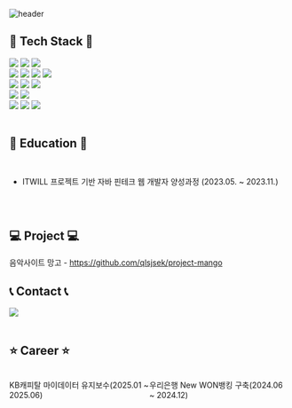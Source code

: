 ​![header](https://capsule-render.vercel.app/api?type=wave&color=gradient&height=300&section=header&text=Welcome+to+seung-gyu's+GitHub!👋&fontSize=50)
<br>

## 🔨 Tech Stack 🔨 
<div style="display:flex; flex-direction:column; align-items:flex-start;">
 <!--  Tech Stack -->
    <div>
        <img src="https://img.shields.io/badge/Java-007396?style=for-the-badge&logo=Java&logoColor=white">
        <img src="https://img.shields.io/badge/Spring-6DB33F?style=for-the-badge&logo=Spring&logoColor=white"> 
        <img src="https://img.shields.io/badge/Spring Boot-6DB33F?style=for-the-badge&logo=spring boot&logoColor=white"> 
    </div>
    <div>
        <img src="https://img.shields.io/badge/html5-E34F26?style=for-the-badge&logo=html5&logoColor=white"> 
        <img src="https://img.shields.io/badge/css-1572B6?style=for-the-badge&logo=css3&logoColor=white"> 
        <img src="https://img.shields.io/badge/javascript-F7DF1E?style=for-the-badge&logo=javascript&logoColor=black"> 
        <img src="https://img.shields.io/badge/bootstrap-7952B3?style=for-the-badge&logo=bootstrap&logoColor=white">
    </div>
    <div>
        <img src="https://img.shields.io/badge/jQuery-0769AD?style=for-the-badge&logo=jQuery&logoColor=white">
        <img src="https://img.shields.io/badge/Ajax-007396?style=for-the-badge&logo=Ajax&logoColor=white">
        <img src="https://img.shields.io/badge/Thymeleaf-005F0F?style=for-the-badge&logo=Thymeleaf&logoColor=white">
    </div>
    <div>
        <img src="https://img.shields.io/badge/oracle-F80000?style=for-the-badge&logo=oracle&logoColor=white">
        <img src="https://img.shields.io/badge/Gradle-02308A?style=for-the-badge&logo=Gradle&logoColor=white">
    </div>
    <div>
        <img src="https://img.shields.io/badge/apache tomcat-F8DC75?style=for-the-badge&logo=apachetomcat&logoColor=black">
        <img src="https://img.shields.io/badge/Git-F05032?style=for-the-badge&logo=Git&logoColor=white">
        <img src="https://img.shields.io/badge/GitHub-181717?style=for-the-badge&logo=GitHub&logoColor=white">
    </div>
</div><br>

## 📖 Education 📖
<div style="display:flex;">
  <!-- Education -->
   <ul>
    <li> 
     <div>
       <p>ITWILL 프로젝트 기반 자바 핀테크 웹 개발자 양성과정 (2023.05. ~ 2023.11.) </p>   
     </div>
    </li>
   </ul>
</div><br>

## 💻 Project 💻
음악사이트 망고 - https://github.com/qlsjsek/project-mango
<br>

## 📞 Contact 📞
<div style="display:flex; flex-direction:row;">
    <a href="mailto:seunggyu.lee321@gmail.com">
        <img src="https://img.shields.io/badge/Gmail-EA4335?style=for-the-badge&logo=Gmail&logoColor=white"> 
    </a>
</div>
<br>

## ⭐ Career ⭐
<div style="display:flex; flex-direction:row;">
 <p> KB캐피탈 마이데이터 유지보수(2025.01 ~ 2025.06) </p>
 <p> 우리은행 New WON뱅킹 구축(2024.06 ~ 2024.12) </p>
</div>
<br>
